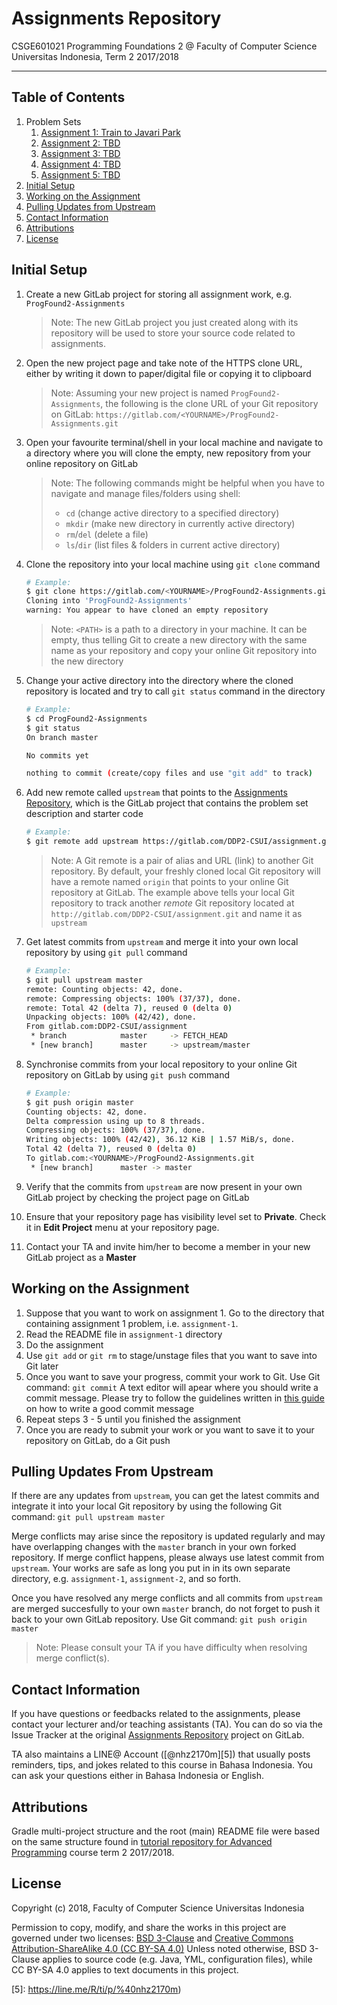 # Assignments Repository

CSGE601021 Programming Foundations 2 @ Faculty of Computer Science Universitas
Indonesia, Term 2 2017/2018

* * *

## Table of Contents

1. Problem Sets
    1. [Assignment 1: Train to Javari Park](assignment-1/README.md)
    2. [Assignment 2: TBD](#)
    3. [Assignment 3: TBD](#)
    4. [Assignment 4: TBD](#)
    5. [Assignment 5: TBD](#)
2. [Initial Setup](#initial-setup)
3. [Working on the Assignment](#working-on-the-assignment)
4. [Pulling Updates from Upstream](#pulling-updates-from-upstream)
5. [Contact Information](#contact-information)
6. [Attributions](#attributions)
7. [License](#license)

## Initial Setup

1. Create a new GitLab project for storing all assignment work, e.g.
`ProgFound2-Assignments` 

    > Note: The new GitLab project you just created along with its repository
    > will be used to store your source code related to assignments.
2. Open the new project page and take note of the HTTPS clone URL, either
by writing it down to paper/digital file or copying it to clipboard

    > Note: Assuming your new project is named `ProgFound2-Assignments`, the
    > following is the clone URL of your Git repository on GitLab:
    > `https://gitlab.com/<YOURNAME>/ProgFound2-Assignments.git`
3. Open your favourite terminal/shell in your local machine and navigate
to a directory where you will clone the empty, new repository from your online
repository on GitLab

    > Note: The following commands might be helpful when you have to navigate
    > and manage files/folders using shell:
    >
    > - `cd` (change active directory to a specified directory)
    > - `mkdir` (make new directory in currently active directory)
    > - `rm`/`del` (delete a file)
    > - `ls`/`dir` (list files & folders in current active directory)
4. Clone the repository into your local machine using `git clone` command

    ```bash
    # Example:
    $ git clone https://gitlab.com/<YOURNAME>/ProgFound2-Assignments.git <PATH>
    Cloning into 'ProgFound2-Assignments'
    warning: You appear to have cloned an empty repository
    ```
    > Note: `<PATH>` is a path to a directory in your machine. It can be empty,
    > thus telling Git to create a new directory with the same name as your
    > repository and copy your online Git repository into the new directory
5. Change your active directory into the directory where the cloned repository
is located and try to call `git status` command in the directory

    ```bash
    # Example:
    $ cd ProgFound2-Assignments
    $ git status
    On branch master

    No commits yet

    nothing to commit (create/copy files and use "git add" to track)
    ```
6. Add new remote called `upstream` that points to the [Assignments Repository][4],
which is the GitLab project that contains the problem set description and starter
code

    ```bash
    # Example:
    $ git remote add upstream https://gitlab.com/DDP2-CSUI/assignment.git
    ```
    > Note: A Git remote is a pair of alias and URL (link) to another Git
    > repository. By default, your freshly cloned local Git repository will
    > have a remote named `origin` that points to your online Git repository
    > at GitLab. The example above tells your local Git repository to track
    > another *remote* Git repository located at
    > `http://gitlab.com/DDP2-CSUI/assignment.git` and name it as `upstream`
7. Get latest commits from `upstream` and merge it into your own local
repository by using `git pull` command

    ```bash
    # Example:
    $ git pull upstream master
    remote: Counting objects: 42, done.
    remote: Compressing objects: 100% (37/37), done.
    remote: Total 42 (delta 7), reused 0 (delta 0)
    Unpacking objects: 100% (42/42), done.
    From gitlab.com:DDP2-CSUI/assignment
     * branch            master     -> FETCH_HEAD
     * [new branch]      master     -> upstream/master
    ```
8. Synchronise commits from your local repository to your online Git repository
on GitLab by using `git push` command

    ```bash
    # Example:
    $ git push origin master
    Counting objects: 42, done.
    Delta compression using up to 8 threads.
    Compressing objects: 100% (37/37), done.
    Writing objects: 100% (42/42), 36.12 KiB | 1.57 MiB/s, done.
    Total 42 (delta 7), reused 0 (delta 0)
    To gitlab.com:<YOURNAME>/ProgFound2-Assignments.git
     * [new branch]      master -> master
    ```
9. Verify that the commits from `upstream` are now present in your own GitLab
project by checking the project page on GitLab
10. Ensure that your repository page has visibility level set to
**Private**. Check it in **Edit Project** menu at your repository page.
11. Contact your TA and invite him/her to become a member in your new
GitLab project as a **Master**

## Working on the Assignment

1. Suppose that you want to work on assignment 1. Go to the
directory that containing assignment 1 problem, i.e. `assignment-1`.
2. Read the README file in `assignment-1` directory
3. Do the assignment
4. Use `git add` or `git rm` to stage/unstage files that you want to
save into Git later
5. Once you want to save your progress, commit your work to Git. Use
Git command: `git commit` A text editor will apear where you should
write a commit message. Please try to follow the guidelines written
in [this guide](http://chris.beams.io/posts/git-commit/) on how to
write a good commit message
6. Repeat steps 3 - 5 until you finished the assignment
7. Once you are ready to submit your work or you want to save it to
your repository on GitLab, do a Git push

## Pulling Updates From Upstream

If there are any updates from `upstream`, you can get the latest commits
and integrate it into your local Git repository by using the following
Git command: `git pull upstream master`

Merge conflicts may arise since the repository is updated regularly and
may have overlapping changes with the `master` branch in your own
forked repository. If merge conflict happens, please always use latest
commit from `upstream`. Your works are safe as long you put in in its
own separate directory, e.g. `assignment-1`, `assignment-2`, and so forth.

Once you have resolved any merge conflicts and all commits from
`upstream` are merged succesfully to your own `master` branch, do not
forget to push it back to your own GitLab repository. Use Git command:
`git push origin master`

> Note: Please consult your TA if you have difficulty when resolving merge
> conflict(s).

## Contact Information

If you have questions or feedbacks related to the assignments, please contact
your lecturer and/or teaching assistants (TA). You can do so via the Issue
Tracker at the original [Assignments Repository][4] project on GitLab.

TA also maintains a LINE@ Account ([@nhz2170m][5]) that usually posts reminders,
tips, and jokes related to this course in Bahasa Indonesia. You can ask your
questions either in Bahasa Indonesia or English.

## Attributions

Gradle multi-project structure and the root (main) README file were based on
the same structure found in [tutorial repository for Advanced Programming][3]
course term 2 2017/2018.

## License

Copyright (c) 2018, Faculty of Computer Science Universitas Indonesia

Permission to copy, modify, and share the works in this project are governed
under two licenses: [BSD 3-Clause][1] and [Creative Commons Attribution-ShareAlike 4.0 (CC BY-SA 4.0)][2]
Unless noted otherwise, BSD 3-Clause applies to source code (e.g. Java, YML,
configuration files), while CC BY-SA 4.0 applies to text documents in this project.

[1]: LICENSE
[2]: https://creativecommons.org/licenses/by-sa/4.0/
[3]: https://gitlab.com/csui-advprog-2018/lab
[4]: https://gitlab.com/DDP2-CSUI/assignment
[5]: https://line.me/R/ti/p/%40nhz2170m)
